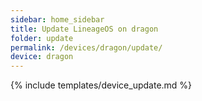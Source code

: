 ```yaml
---
sidebar: home_sidebar
title: Update LineageOS on dragon
folder: update
permalink: /devices/dragon/update/
device: dragon
---
```

{% include templates/device_update.md %}
